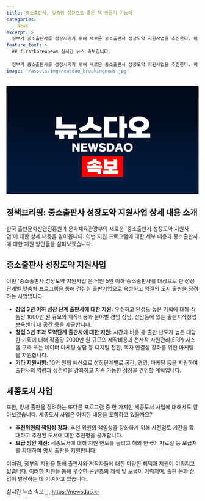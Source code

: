 ```yaml
---
title: 중소출판사, 맞춤형 성장으로 좋은 책 만들기 가능해
categories:
  - News
excerpt: >
  정부가 중소출판사를 성장시키기 위해 새로운 중소출판사 성장도약 지원사업을 추진한다. 이 프로그램은 출판사의 성장 단계별로 맞춤형 지원을 통해 건실한 출판기업으로 육성하고 양질의 도서 출판을 장려한다. 지원 내용에는 제작비 지원뿐만 아니라 공간, 경영, 마케팅 등 다양한 측면의 도움도 포함돼 있어 출판사의 역량과 성장을 지속 가능하게 할 것으로 기대된다. 또한, 세종도서 사업의 일환으로 좋은 책을 지원하기 위해 추천위원의 책임성을 강화하고, 세종도서에 대한 보급처를 확대할 계획이다.
feature_text: >
  ## firstkoreanews 실시간 뉴스 속보입니다.

  정부가 중소출판사를 성장시키기 위해 새로운 중소출판사 성장도약 지원사업을 추진한다. 이 프로그램은 출판사의 성장 단계별로 맞춤형 지원을 통해 건실한 출판기업으로 육성하고 양질의 도서 출판을 장려한다. 지원 내용에는 제작비 지원뿐만 아니라 공간, 경영, 마케팅 등 다양한 측면의 도움도 포함돼 있어 출판사의 역량과 성장을 지속 가능하게 할 것으로 기대된다. 또한, 세종도서 사업의 일환으로 좋은 책을 지원하기 위해 추천위원의 책임성을 강화하고, 세종도서에 대한 보급처를 확대할 계획이다.
image: '/assets/img/newsdao_breakingnews.jpg'
---
```


<p><img src="/assets/img/newsdao_breakingnews.jpg" alt="firstkoreanews 속보" /></p>

<h2 data-ke-size="size26">정책브리핑: 중소출판사 성장도약 지원사업 상세 내용 소개</h2>

<p data-ke-size="size16">한국 출판문화산업진흥원과 문화체육관광부의 새로운 '중소출판사 성장도약 지원사업'에 대한 상세 내용을 알아봅니다. 이번 지원 프로그램에 대한 세부 내용과 중소출판사에 대한 지원 방안들을 살펴보겠습니다.</p>

<h2 data-ke-size="size24">중소출판사 성장도약 지원사업</h2>

<p data-ke-size="size16">이번 '중소출판사 성장도약 지원사업'은 직원 5인 이하 중소출판사를 대상으로 한 성장단계별 맞춤형 프로그램을 통해 건실한 출판기업으로 육성하고 양질의 도서 출판을 장려하는 사업입니다.</p>

<ul>
<li><b>창업 3년 이하 성장 단계 출판사에 대한 지원:</b> 우수하고 완성도 높은 기획에 대해 작품당 1000만 원 규모의 제작비용과 분야별 경영 상담, 상암동에 있는 출판지식창업보육센터 내 공간 등을 제공합니다.</li>
<li><b>창업 3년 초과 도약단계 출판사에 대한 지원:</b> 시간과 비용 등 출판 난도가 높은 대담한 기획에 대해 작품당 2000만 원 규모의 제작비용과 전사적 자원관리(ERP) 시스템 구축 또는 데이터 마케팅 상담 등 디지털 전환, 독자 연결성 강화를 위한 마케팅을 지원합니다.</li>
<li><b>기타 지원사항:</b> 10억 원의 예산으로 성장단계별로 공간, 경영, 마케팅 등을 지원하여 출판사의 역량과 생존력을 강화하고 지속 가능한 성장을 견인할 계획입니다.</li>
</ul>

<h2 data-ke-size="size24">세종도서 사업</h2>

<p data-ke-size="size16">또한, 양서 출판을 장려하는 또다른 프로그램 중 한 가지인 세종도서 사업에 대해서도 알아보겠습니다. 세종도서 사업은 어떠한 내용을 포함하고 있을까요?</p>

<ul>
<li><b>추천위원의 책임성 강화:</b> 추천 위원의 책임성을 강화하기 위해 사전검토 기간을 확대하고 추천된 도서에 대한 추천평을 공개합니다.</li>
<li><b>보급 방안 개선:</b> 세종도서에 대해 지원 한도를 늘리고 해외 한국어 자료실 등 보급처를 확대하여 양서 출판을 지원합니다.</li>
</ul>

<p data-ke-size="size16">이처럼, 정부의 지원을 통해 출판사와 저작자들에 대한 다양한 혜택과 지원이 이뤄지고 있습니다. 이러한 지원을 통해 우수한 콘텐츠의 제작 및 보급이 이뤄지며, 출판 문화 산업이 발전하는 데 기여하고 있습니다.</p>
실시간 뉴스 속보는, <a href="https://newsdao.kr" rel="dofollow">https://newsdao.kr</a>


